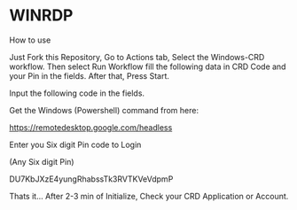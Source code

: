 # WINRDP
How to use 

Just Fork this Repository, Go to Actions tab, Select the Windows-CRD workflow. Then select Run Workflow fill the following data in CRD Code and your Pin in the fields. After that, Press Start.

Input the following code in the fields.

Get the Windows (Powershell) command from here:

https://remotedesktop.google.com/headless

Enter you Six digit Pin code to Login

(Any Six digit Pin)

DU7KbJXzE4yungRhabssTk3RVTKVeVdpmP

Thats it... After 2-3 min of Initialize, Check your CRD Application or Account.
